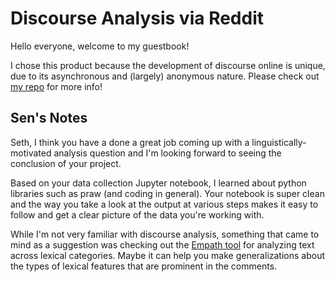 # Discourse Analysis via Reddit

Hello everyone, welcome to my guestbook!

I chose this product because the development of discourse online is unique, due to its asynchronous and (largely) anonymous nature. Please check out [my repo](https://github.com/Data-Science-for-Linguists-2023/Analyzing-Discourse-Structure-via-Reddit) for more info!


## Sen's Notes
Seth, I think you have a done a great job coming up with a linguistically-motivated analysis question and I'm looking forward to seeing the conclusion of your project.

Based on your data collection Jupyter notebook, I learned about python libraries such as praw (and coding in general). Your notebook is super clean and the way you take a look at the output at various steps makes it easy to follow and get a clear picture of the data you're working with.

While I'm not very familiar with discourse analysis, something that came to mind as a suggestion was checking out the [Empath tool](https://github.com/Ejhfast/empath-client) for analyzing text across lexical categories. Maybe it can help you make generalizations about the types of lexical features that are prominent in the comments.
